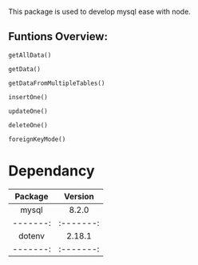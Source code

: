 This package is used to develop mysql ease with node.

## Funtions Overview:

```
getAllData()

getData()

getDataFromMultipleTables()

insertOne()

updateOne()

deleteOne()

foreignKeyMode()
```

# Dependancy

| Package | Version |
| :------:|:-------:|
| mysql   |  8.2.0  |
| -------:|:-------:|
| dotenv  |  2.18.1 |
| -------:|:-------:|
